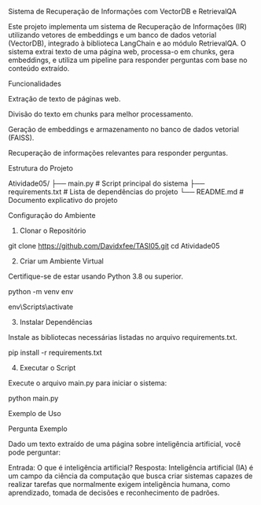 Sistema de Recuperação de Informações com VectorDB e RetrievalQA

Este projeto implementa um sistema de Recuperação de Informações (IR) utilizando vetores de embeddings e um banco de dados vetorial (VectorDB), integrado à biblioteca LangChain e ao módulo RetrievalQA. O sistema extrai texto de uma página web, processa-o em chunks, gera embeddings, e utiliza um pipeline para responder perguntas com base no conteúdo extraído.

Funcionalidades

Extração de texto de páginas web.

Divisão do texto em chunks para melhor processamento.

Geração de embeddings e armazenamento no banco de dados vetorial (FAISS).

Recuperação de informações relevantes para responder perguntas.

Estrutura do Projeto

Atividade05/
├── main.py              # Script principal do sistema
├── requirements.txt     # Lista de dependências do projeto
└── README.md            # Documento explicativo do projeto

Configuração do Ambiente

1. Clonar o Repositório

git clone https://github.com/Davidxfee/TASI05.git
cd Atividade05

2. Criar um Ambiente Virtual

Certifique-se de estar usando Python 3.8 ou superior.

python -m venv env

env\Scripts\activate    

3. Instalar Dependências

Instale as bibliotecas necessárias listadas no arquivo requirements.txt.

pip install -r requirements.txt

4. Executar o Script

Execute o arquivo main.py para iniciar o sistema:

python main.py

Exemplo de Uso

Pergunta Exemplo

Dado um texto extraído de uma página sobre inteligência artificial, você pode perguntar:

Entrada:
O que é inteligência artificial?
Resposta:
Inteligência artificial (IA) é um campo da ciência da computação que busca criar sistemas capazes de realizar tarefas que normalmente exigem inteligência humana, como aprendizado, tomada de decisões e reconhecimento de padrões.
